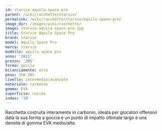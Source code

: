 ```yaml
---
id: starvie-aquila-space-pro
parent: /wiki/racchette/starvie/
permalink: /wiki/racchette/starvie/aquila-space-pro/
image_dir: /images/wiki/racchette/
image: starvie-aquila-space-pro.jpg
title: Starvie Aquila Space Pro
brand: starvie
model: Aquila Space Pro
marca: starvie
modello: aquila space pro
anno: '2021'
prezzo: '205'
forma: goccia
bilanciamento: alto
peso: 350-385
livello: intermedio/avanzato
materiale: carbonio
gomma: EVA
superficie: ruvida
index: '10'
---
```

Racchetta costruita interamente in carbonio, ideata per giocatori offensivi data la sua forma a goccia e un punto di impatto ottimale largo e una densità di gomma EVA medio/alta.